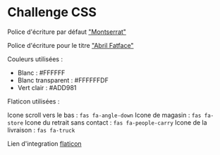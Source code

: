 # Challenge CSS

Police d'écriture par défaut ["Montserrat"](https://fonts.googleapis.com/css2?family=Montserrat:wght@100;200;300;400;500;600;700;800;900&display=swap)

Police d'écriture pour le titre ["Abril Fatface"](https://fonts.googleapis.com/css2?family=Abril+Fatface&display=swap)

Couleurs utilisées :

-   Blanc : #FFFFFF
-   Blanc transparent : #FFFFFFDF
-   Vert clair : #ADD981

Flaticon utilisées :

Icone scroll vers le bas : `fas fa-angle-down`
Icone de magasin : `fas fa-store`
Icone du retrait sans contact : `fas fa-people-carry`
Icone de la livraison : `fas fa-truck`

Lien d'integration [flaticon](https://cdnjs.cloudflare.com/ajax/libs/font-awesome/5.12.0-2/js/all.min.js)
